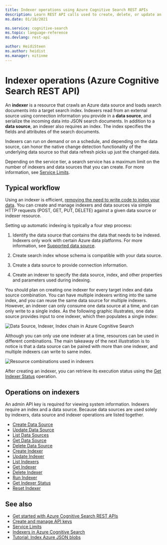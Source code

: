 ```yaml
---
title: Indexer operations using Azure Cognitive Search REST APIs
description: Learn REST API calls used to create, delete, or update an Azure Cognitive Search indexer used for crawling external data sources for searchable content.
ms.date: 01/18/2021

ms.service: cognitive-search
ms.topic: language-reference
ms.devlang: rest-api

author: HeidiSteen
ms.author: heidist
ms.manager: nitinme
---
```

# Indexer operations (Azure Cognitive Search REST API)

 An **indexer** is a resource that crawls an Azure data source and loads search documents into a target search index. Indexers read from an external source using connection information you provide in a **data source**, and serialize the incoming data into JSON search documents. In addition to a **data source**, an indexer also requires an index. The index specifies the fields and attributes of the search documents.

Indexers can run on demand or on a schedule, and depending on the data source, can honor the native change detection functionality of the underlying data source so that data refresh picks up just the changed data. 

Depending on the service tier, a search service has a maximum limit on the number of indexers and data sources that you can create. For more information, see [Service Limits](/azure/search/search-limits-quotas-capacity/).  

## Typical workflow  

Using an indexer is efficient, [removing the need to write code to index your data](https://azure.microsoft.com/blog/load-data-into-azure-search-with-zero-code-required/). You can create and manage indexers and data sources via simple HTTP requests (POST, GET, PUT, DELETE) against a given data source or indexer resource.  

 Setting up automatic indexing is typically a four step process:  

1. Identify the data source that contains the data that needs to be indexed. Indexers only work with certain Azure data platforms. For more information, see [Supported data source](https://docs.microsoft.com/azure/search/search-indexer-overview#supported-data-sources).  

1. Create search index whose schema is compatible with your data source.  

1. Create a data source to provide connection information.  

1. Create an indexer to specify the data source, index, and other properties and parameters used during indexing.  

 You should plan on creating one indexer for every target index and data source combination. You can have multiple indexers writing into the same index, and you can reuse the same data source for multiple indexers. However, an indexer can only consume one data source at a time, and can only write to a single index. As the following graphic illustrates, one data source provides input to one indexer, which then populates a single index:  

 ![Data Source, Indexer, Index chain in Azure Cognitive Search](media/azsrch-ds-indxr-index.png "Azsrch-ds-indxr-index")  

 Although you can only use one indexer at a time, resources can be used in different combinations. The main takeaway of the next illustration is to notice is that a data source can be paired with more than one indexer, and multiple indexers can write to same index.  

 ![Resource combinations used in indexers](media/azsrch-ds2-indexer3-index2.png "AzSrch-DS2-Indexer3-Index2")  

 After creating an indexer, you can retrieve its execution status using the [Get Indexer Status](get-indexer-status.md) operation.  

## Operations on indexers  

An admin API key is required for viewing system information. Indexers require an index and a data source. Because data sources are used solely by indexers, data source and indexer operations are listed together.

+ [Create Data Source](create-data-source.md)  
+ [Update Data Source](update-data-source.md)  
+ [List Data Sources](list-data-sources.md)  
+ [Get Data Source](get-data-source.md)  
+ [Delete Data Source](delete-data-source.md)  
+ [Create Indexer](create-indexer.md)  
+ [Update Indexer](update-indexer.md)  
+ [List Indexers](list-indexers.md)  
+ [Get Indexer](get-indexer.md)  
+ [Delete Indexer](delete-indexer.md)  
+ [Run Indexer](run-indexer.md)  
+ [Get Indexer Status](get-indexer-status.md)  
+ [Reset Indexer](reset-indexer.md)  

## See also
 
+ [Get started with Azure Cognitive Search REST APIs](/azure/search/search-get-started-rest)
+ [Create and manage API keys](/azure/search/search-security-api-keys)
+ [Service Limits](/azure/search/search-limits-quotas-capacity)  
+ [Indexers in Azure Cognitive Search](/azure/search/search-indexer-overview)
+ [Tutorial: Index Azure JSON blobs](/azure/search/search-semi-structured-data)
